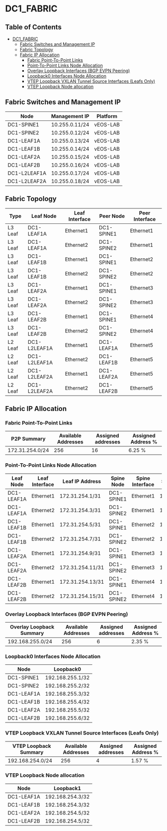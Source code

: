 # DC1_FABRIC

## Table of Contents

- [DC1_FABRIC](#dc1fabric )
  - [Fabric Switches and Management IP](#fabric-switches-and-management-ip)
  - [Fabric Topology](#fabric-topology)
  - [Fabric IP Allocation](#fabric-ip-allocation)
    - [Fabric Point-To-Point Links](#fabric-point-to-point-links)
    - [Point-To-Point Links Node Allocation](#point-to-point-links-node-allocation)
    - [Overlay Loopback Interfaces (BGP EVPN Peering)](#overlay-loopback-interfaces-bgp-evpn-peering)
    - [Loopback0 Interfaces Node Allocation](#loopback0-interfaces-node-allocation)
    - [VTEP Loopback VXLAN Tunnel Source Interfaces (Leafs Only)](#vtep-loopback-vxlan-tunnel-source-interfaces-leafs-only)
    - [VTEP Loopback Node allocation](#vtep-loopback-node-allocation)

## Fabric Switches and Management IP

| Node | Management IP | Platform |
| ---- | ------------- | -------- |
| DC1-SPINE1 | 10.255.0.11/24 | vEOS-LAB |
| DC1-SPINE2 | 10.255.0.12/24 | vEOS-LAB |
| DC1-LEAF1A | 10.255.0.13/24 | vEOS-LAB |
| DC1-LEAF1B | 10.255.0.14/24 | vEOS-LAB |
| DC1-LEAF2A | 10.255.0.15/24 | vEOS-LAB |
| DC1-LEAF2B | 10.255.0.16/24 | vEOS-LAB |
| DC1-L2LEAF1A | 10.255.0.17/24 | vEOS-LAB |
| DC1-L2LEAF2A | 10.255.0.18/24 | vEOS-LAB |

## Fabric Topology

| Type | Leaf Node | Leaf Interface | Peer Node | Peer Interface |
| ---- | --------- | -------------- | --------- | -------------- |
| L3 Leaf | DC1-LEAF1A | Ethernet1 | DC1-SPINE1 | Ethernet1 |
| L3 Leaf | DC1-LEAF1A | Ethernet2 | DC1-SPINE2 | Ethernet1 |
| L3 Leaf | DC1-LEAF1B | Ethernet1 | DC1-SPINE1 | Ethernet2 |
| L3 Leaf | DC1-LEAF1B | Ethernet2 | DC1-SPINE2 | Ethernet2 |
| L3 Leaf | DC1-LEAF2A | Ethernet1 | DC1-SPINE1 | Ethernet3 |
| L3 Leaf | DC1-LEAF2A | Ethernet2 | DC1-SPINE2 | Ethernet3 |
| L3 Leaf | DC1-LEAF2B | Ethernet1 | DC1-SPINE1 | Ethernet4 |
| L3 Leaf | DC1-LEAF2B | Ethernet2 | DC1-SPINE2 | Ethernet4 |
| L2 Leaf | DC1-L2LEAF1A | Ethernet1 | DC1-LEAF1A | Ethernet5 |
| L2 Leaf | DC1-L2LEAF1A | Ethernet2 | DC1-LEAF1B | Ethernet5 |
| L2 Leaf | DC1-L2LEAF2A | Ethernet1 | DC1-LEAF2A | Ethernet5 |
| L2 Leaf | DC1-L2LEAF2A | Ethernet2 | DC1-LEAF2B | Ethernet5 |

## Fabric IP Allocation

### Fabric Point-To-Point Links

| P2P Summary | Available Addresses | Assigned addresses | Assigned Address % |
| ----------- | ------------------- | ------------------ | ------------------ |
| 172.31.254.0/24 | 256 | 16 | 6.25 % |

### Point-To-Point Links Node Allocation

| Leaf Node | Leaf Interface | Leaf IP Address | Spine Node | Spine Interface | Spine IP Address |
| --------- | -------------- | --------------- | ---------- | --------------- | ---------------- |
| DC1-LEAF1A | Ethernet1 | 172.31.254.1/31 | DC1-SPINE1 | Ethernet1 | 172.31.254.0/31 |
| DC1-LEAF1A | Ethernet2 | 172.31.254.3/31 | DC1-SPINE2 | Ethernet1 | 172.31.254.2/31 |
| DC1-LEAF1B | Ethernet1 | 172.31.254.5/31 | DC1-SPINE1 | Ethernet2 | 172.31.254.4/31 |
| DC1-LEAF1B | Ethernet2 | 172.31.254.7/31 | DC1-SPINE2 | Ethernet2 | 172.31.254.6/31 |
| DC1-LEAF2A | Ethernet1 | 172.31.254.9/31 | DC1-SPINE1 | Ethernet3 | 172.31.254.8/31 |
| DC1-LEAF2A | Ethernet2 | 172.31.254.11/31 | DC1-SPINE2 | Ethernet3 | 172.31.254.10/31 |
| DC1-LEAF2B | Ethernet1 | 172.31.254.13/31 | DC1-SPINE1 | Ethernet4 | 172.31.254.12/31 |
| DC1-LEAF2B | Ethernet2 | 172.31.254.15/31 | DC1-SPINE2 | Ethernet4 | 172.31.254.14/31 |

### Overlay Loopback Interfaces (BGP EVPN Peering)

| Overlay Loopback Summary | Available Addresses | Assigned addresses | Assigned Address % |
| ------------------------ | ------------------- | ------------------ | ------------------ |
| 192.168.255.0/24 | 256 | 6 | 2.35 % |

### Loopback0 Interfaces Node Allocation

| Node | Loopback0 |
| ---- | --------- |
| DC1-SPINE1 | 192.168.255.1/32 |
| DC1-SPINE2 | 192.168.255.2/32 |
| DC1-LEAF1A | 192.168.255.3/32 |
| DC1-LEAF1B | 192.168.255.4/32 |
| DC1-LEAF2A | 192.168.255.5/32 |
| DC1-LEAF2B | 192.168.255.6/32 |

### VTEP Loopback VXLAN Tunnel Source Interfaces (Leafs Only)

| VTEP Loopback Summary | Available Addresses | Assigned addresses | Assigned Address % |
| --------------------- | ------------------- | ------------------ | ------------------ |
| 192.168.254.0/24 | 256 | 4 | 1.57 % |

### VTEP Loopback Node allocation

| Node | Loopback1 |
| ---- | --------- |
| DC1-LEAF1A | 192.168.254.3/32 |
| DC1-LEAF1B | 192.168.254.3/32 |
| DC1-LEAF2A | 192.168.254.5/32 |
| DC1-LEAF2B | 192.168.254.5/32 |
